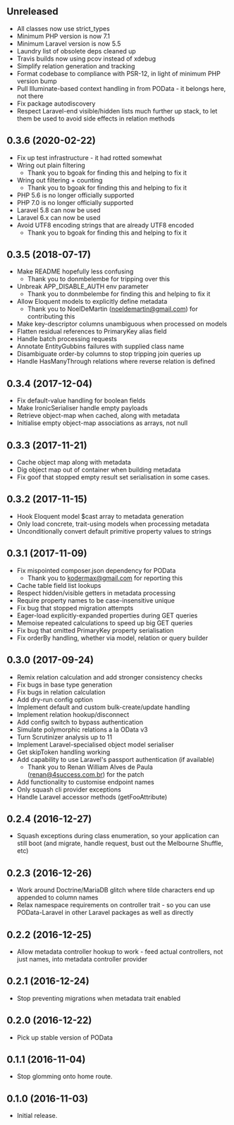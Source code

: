Unreleased
----------
   * All classes now use strict_types
   * Minimum PHP version is now 7.1
   * Minimum Laravel version is now 5.5
   * Laundry list of obsolete deps cleaned up
   * Travis builds now using pcov instead of xdebug
   * Simplify relation generation and tracking
   * Format codebase to compliance with PSR-12, in light of minimum PHP version bump
   * Pull Illuminate-based context handling in from POData - it belongs here, not there
   * Fix package autodiscovery
   * Respect Laravel-end visible/hidden lists much further up stack, to let them be used to avoid side effects in
   relation methods

0.3.6 (2020-02-22)
------------------
   * Fix up test infrastructure - it had rotted somewhat
   * Wring out plain filtering
     - Thank you to bgoak for finding this and helping to fix it
   * Wring out filtering + counting
     - Thank you to bgoak for finding this and helping to fix it
   * PHP 5.6 is no longer officially supported
   * PHP 7.0 is no longer officially supported
   * Laravel 5.8 can now be used
   * Laravel 6.x can now be used
   * Avoid UTF8 encoding strings that are already UTF8 encoded
     - Thank you to bgoak for finding this and helping to fix it

0.3.5 (2018-07-17)
------------------
   * Make README hopefully less confusing
     - Thank you to donmbelembe for tripping over this
   * Unbreak APP_DISABLE_AUTH env parameter
     - Thank you to donmbelembe for finding this and helping to fix it
   * Allow Eloquent models to explicitly define metadata
     - Thank you to NoelDeMartin (noeldemartin@gmail.com) for contributing this
   * Make key-descriptor columns unambiguous when processed on models
   * Flatten residual references to PrimaryKey alias field
   * Handle batch processing requests
   * Annotate EntityGubbins failures with supplied class name
   * Disambiguate order-by columns to stop tripping join queries up
   * Handle HasManyThrough relations where reverse relation is defined

0.3.4 (2017-12-04)
------------------
   * Fix default-value handling for boolean fields
   * Make IronicSerialiser handle empty payloads
   * Retrieve object-map when cached, along with metadata
   * Initialise empty object-map associations as arrays, not null

0.3.3 (2017-11-21)
------------------
   * Cache object map along with metadata
   * Dig object map out of container when building metadata
   * Fix goof that stopped empty result set serialisation in some cases.

0.3.2 (2017-11-15)
------------------
   * Hook Eloquent model $cast array to metadata generation
   * Only load concrete, trait-using models when processing metadata
   * Unconditionally convert default primitive property values to strings

0.3.1 (2017-11-09)
------------------
   * Fix mispointed composer.json dependency for POData
     -  Thank you to kodermax@gmail.com for reporting this
   * Cache table field list lookups
   * Respect hidden/visible getters in metadata processing
   * Require property names to be case-insensitive unique
   * Fix bug that stopped migration attempts
   * Eager-load explicitly-expanded properties during GET queries
   * Memoise repeated calculations to speed up big GET queries
   * Fix bug that omitted PrimaryKey property serialisation
   * Fix orderBy handling, whether via model, relation or query builder

0.3.0 (2017-09-24)
------------------
   * Remix relation calculation and add stronger consistency checks
   * Fix bugs in base type generation
   * Fix bugs in relation calculation
   * Add dry-run config option
   * Implement default and custom bulk-create/update handling
   * Implement relation hookup/disconnect
   * Add config switch to bypass authentication
   * Simulate polymorphic relations a la OData v3
   * Turn Scrutinizer analysis up to 11
   * Implement Laravel-specialised object model serialiser
   * Get skipToken handling working
   * Add capability to use Laravel's passport authentication (if available)
     -  Thank you to Renan William Alves de Paula
        (renan@4success.com.br) for the patch
   * Add functionality to customise endpoint names
   * Only squash cli provider exceptions
   * Handle Laravel accessor methods (getFooAttribute)

0.2.4 (2016-12-27)
------------------
   * Squash exceptions during class enumeration, so your application can
   still boot (and migrate, handle request, bust out the Melbourne
   Shuffle, etc)

0.2.3 (2016-12-26)
------------------
   * Work around Doctrine/MariaDB glitch where tilde characters end up
   appended to column names
   * Relax namespace requirements on controller trait - so you can use
   POData-Laravel in other Laravel packages as well as directly

0.2.2 (2016-12-25)
------------------
   * Allow metadata controller hookup to work - feed actual controllers,
   not just names, into metadata controller provider

0.2.1 (2016-12-24)
------------------
   * Stop preventing migrations when metadata trait enabled

0.2.0 (2016-12-22)
------------------
   * Pick up stable version of POData

0.1.1 (2016-11-04)
------------------
    
   * Stop glomming onto home route.

0.1.0 (2016-11-03)
------------------

   * Initial release.
